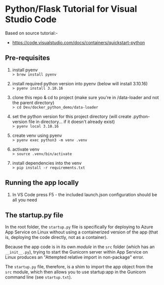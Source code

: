 # Python/Flask Tutorial for Visual Studio Code

Based on source tutorial:-
- https://code.visualstudio.com/docs/containers/quickstart-python

## Pre-requisites

1. install pyenv\
```> brew install pyenv```

1. install required python version into pyenv (below will install 3.10.16)\
```> pyenv install 3.10.16```

1. clone this repo & cd to project (make sure you're in /data-loader and not the parent directory)\
```> cd Dev/docker_python_demo/data-loader```

1. set the python version for this project directory (will create .python-version file in directory... if it doesn't already exist)\
```> pyenv local 3.10.16```

1. create venv using pyenv\
```> pyenv exec python3 -m venv .venv```

1. activate venv\
```> source .venv/bin/activate```

1. install dependencies into the venv\
```> pip install -r requirements.txt```

## Running the app locally

1. In VS Code press F5 - the included launch.json configuration should be all you need

## The startup.py file

In the root folder, the `startup.py` file is specifically for deploying to Azure App Service on Linux without using a containerized version of the app (that is, deploying the code directly, not as a container).

Because the app code is in its own *module* in the `src` folder (which has an `__init__.py`), trying to start the Gunicorn server within App Service on Linux produces an "Attempted relative import in non-package" error.

The `startup.py` file, therefore, is a shim to import the app object from the `src` module, which then allows you to use startup:app in the Gunicorn command line (see `startup.txt`).